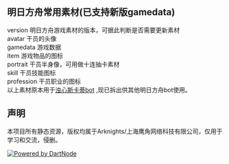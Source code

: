 明日方舟常用素材(已支持新版gamedata)  
--
version 明日方舟游戏素材的版本，可据此判断是否需要更新素材  
avatar 干员的头像  
gamedata 游戏数据  
item 游戏物品的图标  
portrait 干员半身像，可用做十连抽卡素材  
skill 干员技能图标  
profession 干员职业的图标  
以上素材原本用于[浊心斯卡蒂bot](https://github.com/yuanyan3060/SkadiBot)  ,现已拆出供其他明日方舟bot使用。

声明  
--
本项目所有静态资源，版权均属于Arknights/上海鹰角网络科技有限公司，仅用于学习和交流，侵删。
 
[![Powered by DartNode](https://dartnode.com/branding/DN-Open-Source-sm.png)](https://dartnode.com "Powered by DartNode - Free VPS for Open Source")